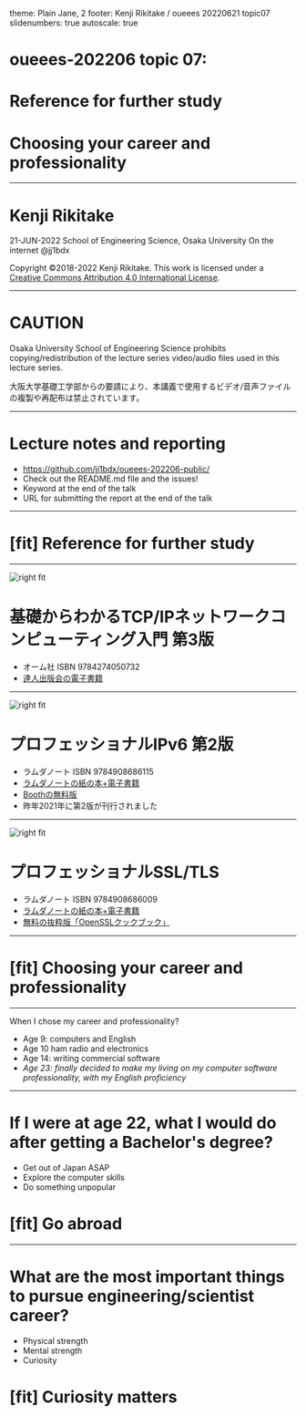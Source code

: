 theme: Plain Jane, 2
footer: Kenji Rikitake / oueees 20220621 topic07
slidenumbers: true
autoscale: true

# oueees-202206 topic 07:
# Reference for further study
# Choosing your career and professionality

<!-- Use Deckset 2.0, 16:9 aspect ratio -->

---

# Kenji Rikitake

21-JUN-2022
School of Engineering Science, Osaka University
On the internet
@jj1bdx

Copyright ©2018-2022 Kenji Rikitake.
This work is licensed under a [Creative Commons Attribution 4.0 International License](https://creativecommons.org/licenses/by/4.0/).

---

# CAUTION

Osaka University School of Engineering Science prohibits copying/redistribution of the lecture series video/audio files used in this lecture series.

大阪大学基礎工学部からの要請により、本講義で使用するビデオ/音声ファイルの複製や再配布は禁止されています。

---

# Lecture notes and reporting

* <https://github.com/jj1bdx/oueees-202206-public/>
* Check out the README.md file and the issues!
* Keyword at the end of the talk
* URL for submitting the report at the end of the talk

---

# [fit] Reference for further study

---

![right fit](kiso-tcpip.jpg)

# 基礎からわかるTCP/IPネットワークコンピューティング入門 第3版

- オーム社 ISBN 9784274050732
- [達人出版会の電子書籍](https://tatsu-zine.com/books/kiso-tcpip-nwcp3)

---

![right fit](ao-ipv6-book-2.jpg)

# プロフェッショナルIPv6 第2版

- ラムダノート ISBN 9784908686115
- [ラムダノートの紙の本+電子書籍](https://www.lambdanote.com/products/ipv6-2)
- [Boothの無料版](https://professionalipv6.booth.pm/items/913273)
- 昨年2021年に第2版が刊行されました

---

![right fit](professional-ssltls.jpg)

# プロフェッショナルSSL/TLS

- ラムダノート ISBN 9784908686009
- [ラムダノートの紙の本+電子書籍](https://www.lambdanote.com/products/tls)
- [無料の抜粋版「OpenSSLクックブック」](https://www.lambdanote.com/products/openssl)

---

# [fit] Choosing your career and professionality

---

 When I chose my career and professionality?

* Age 9: computers and English
* Age 10 ham radio and electronics
* Age 14: writing commercial software
* *Age 23: finally decided to make my living on my computer software professionality, with my English proficiency*

---

# If I were at age 22, what I would do after getting a Bachelor's degree?

* Get out of Japan ASAP
* Explore the computer skills
* Do something unpopular

# [fit] Go abroad

---

# What are the most important things to pursue engineering/scientist career?

* Physical strength
* Mental strength
* Curiosity

# [fit] Curiosity matters

<!--
Local Variables:
mode: markdown
coding: utf-8
End:
-->
